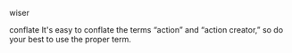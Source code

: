 wiser

conflate It's easy to conflate the terms “action” and “action creator,” so do your best to use the proper term.
